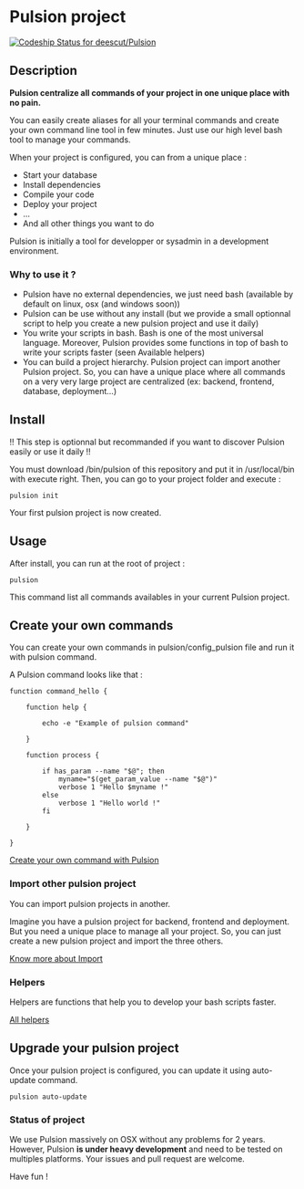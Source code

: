 # Pulsion project

[ ![Codeship Status for deescut/Pulsion](https://codeship.com/projects/45add3d0-507b-0133-46c0-5abe51be460d/status?branch=open-source)](https://codeship.com/projects/107676)

## Description

**Pulsion centralize all commands of your project in one unique place with no pain.**

You can easily create aliases for all your terminal commands and create your own command line tool in few minutes.
Just use our high level bash tool to manage your commands.

When your project is configured, you can from a unique place :

  - Start your database
  - Install dependencies
  - Compile your code
  - Deploy your project
  - ...
  - And all other things you want to do

Pulsion is initially a tool for developper or sysadmin in a development environment.

### Why to use it ?

  - Pulsion have no external dependencies, we just need bash (available by default on linux, osx (and windows soon))
  - Pulsion can be use without any install (but we provide a small optionnal script to help you create a new pulsion project and use it daily)
  - You write your scripts in bash. Bash is one of the most universal language. Moreover, Pulsion provides some functions in top of bash to write your scripts faster (seen Available helpers)
  - You can build a project hierarchy. Pulsion project can import another Pulsion project. So, you can have a unique place where all commands on a very very large project are centralized (ex: backend, frontend, database, deployment...)

## Install

!! This step is optionnal but recommanded if you want to discover Pulsion easily or use it daily !!

You must download /bin/pulsion of this repository and put it in /usr/local/bin with execute right.
Then, you can go to your project folder and execute :

  ```shell
  pulsion init
  ```

Your first pulsion project is now created.

## Usage

After install, you can run at the root of project :

  ```shell
  pulsion
  ```

This command list all commands availables in your current Pulsion project.

## Create your own commands

You can create your own commands in pulsion/config_pulsion file and run it with pulsion command.

A Pulsion command looks like that :

```shell
function command_hello {

	function help {

		echo -e "Example of pulsion command"

	}

	function process {

		if has_param --name "$@"; then
			myname="$(get_param_value --name "$@")"
			verbose 1 "Hello $myname !"
		else
			verbose 1 "Hello world !"
		fi

	}

}
```

[Create your own command with Pulsion](https://github.com/jeremieca/pulsion/wiki/Create-your-own-command)

### Import other pulsion project

You can import pulsion projects in another.

Imagine you have a pulsion project for backend, frontend and deployment. But you need a unique place to manage all your project. So, you can just create a new pulsion project and import the three others.

[Know more about Import](https://github.com/jeremieca/pulsion/wiki/Projects-hierarchy)

### Helpers

Helpers are functions that help you to develop your bash scripts faster.

[All helpers](https://github.com/jeremieca/pulsion/wiki/Helpers)

## Upgrade your pulsion project

Once your pulsion project is configured, you can update it using auto-update command.

```
pulsion auto-update
```

### Status of project

We use Pulsion massively on OSX without any problems for 2 years. However, Pulsion **is under heavy development** and need to be tested on multiples platforms. Your issues and pull request are welcome.

Have fun !  
